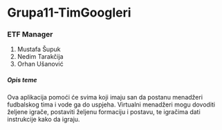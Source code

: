 # Grupa11-TimGoogleri

### ETF Manager

1. Mustafa Šupuk
2. Nedim Tarakčija
3. Orhan Ušanović

##### Opis teme

Ova aplikacija pomoći će svima koji imaju san da postanu menadžeri fudbalskog tima i vode ga do uspjeha. Virtualni menadžeri mogu dovoditi željene igrače, postaviti željenu formaciju i postavu, te igračima dati instrukcije kako da igraju.

##### 

